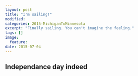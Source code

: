 ```yaml
---
layout: post
title: "I'm sailing!"
modified:
categories: 2015-MichiganToMinnesota
excerpt: "Finally sailing. You can't imagine the feeling."
tags: []
image:
  feature:
date: 2015-07-04
---
```



## Independance day indeed



